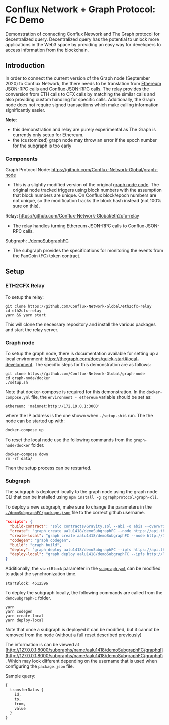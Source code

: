 # Conflux Network + Graph Protocol: FC Demo
Demonstration of connecting Conflux Network and The Graph protocol for decentralized query. Decentralized query has the potential to unlock more applications in the Web3 space by providing an easy way for developers to access information from the blockchain.

## Introduction
In order to connect the current version of the Graph node (September 2020) to Conflux Network, the there needs to be translation from [Ethereum JSON-RPC](https://eth.wiki/json-rpc/API) calls and [Conflux JSON-RPC](https://developer.conflux-chain.org/docs/conflux-doc/docs/json_rpc/) calls. The relay provides the conversion from ETH calls to CFX calls by matching the similar calls and also providing custom handling for specific calls. Additionally, the Graph node does not require signed transactions which make calling information significantly easier.

**Note**:
- this demonstration and relay are purely experimental as The Graph is currently only setup for Ethereum.
- the (customized) graph node may throw an error if the epoch number for the subgraph is too early

### Components
Graph Protocol Node: https://github.com/Conflux-Network-Global/graph-node
- This is a slightly modified version of the original [graph node code](https://github.com/graphprotocol/graph-node). The original node tracked triggers using block numbers with the assumption that block numbers are unique. On Conflux block/epoch numbers are not unique, so the modification tracks the block hash instead (not 100% sure on this).

Relay: https://github.com/Conflux-Network-Global/eth2cfx-relay
- The relay handles turning Ethereum JSON-RPC calls to Conflux JSON-RPC calls.

Subgraph: [./demoSubgraphFC](./demoSubgraphFC)
- The subgraph provides the specifications for monitoring the events from the FanCoin (FC) token contract.

## Setup
### ETH2CFX Relay
To setup the relay:
```
git clone https://github.com/Conflux-Network-Global/eth2cfx-relay
cd eth2cfx-relay
yarn && yarn start
```

This will clone the necessary repository and install the various packages and start the relay server.

### Graph node
To setup the graph node, there is documentation available for setting up a local environment: https://thegraph.com/docs/quick-start#local-development. The specific steps for this demonstration are as follows:
```
git clone https://github.com/Conflux-Network-Global/graph-node
cd graph-node/docker
./setup.sh
```

Note that docker-compose is required for this demonstration. In the `docker-compose.yml` file, the `environment - ethereum` variable should be set as:
```
ethereum: 'mainnet:http://172.19.0.1:3000'
```
where the IP address is the one shown when `./setup.sh` is run.
The the node can be started up with:
```
docker-compose up
```

To reset the local node use the following commands from the `graph-node/docker` folder.
```
docker-compose down
rm -rf data/
```
Then the setup process can be restarted.

### Subgraph
The subgraph is deployed locally to the graph node using the graph node CLI that can be installed using `npm install -g @graphprotocol/graph-cli`.

To deploy a new subgraph, make sure to change the parameters in the [`./demoSubgraphFC/package.json`](./demoSubgraphFC/package.json) file to the correct github username.
```json
"scripts": {
  "build-contract": "solc contracts/Gravity.sol --abi -o abis --overwrite && solc contracts/Gravity.sol --bin -o bin --overwrite",
  "create": "graph create aalu1418/demoSubgraphFC --node https://api.thegraph.com/deploy/",
  "create-local": "graph create aalu1418/demoSubgraphFC --node http://127.0.0.1:8020",
  "codegen": "graph codegen",
  "build": "graph build",
  "deploy": "graph deploy aalu1418/demoSubgraphFC --ipfs https://api.thegraph.com/ipfs/ --node https://api.thegraph.com/deploy/",
  "deploy-local": "graph deploy aalu1418/demoSubgraphFC --ipfs http://localhost:5001 --node http://127.0.0.1:8020"
}
```
Additionally, the `startBlock` parameter in the [`subgraph.yml`](./demoSubgraphFC/subgraph.yml) can be modified to adjust the synchronization time.
```
startBlock: 4512596
```

To deploy the subgraph locally, the following commands are called from the `demoSubgraphFC` folder.
```
yarn
yarn codegen
yarn create-local
yarn deploy-local
```

Note that once a subgraph is deployed it can be modified, but it cannot be removed from the node (without a full reset described previously)

The information is can be viewed at [http://127.0.0.1:8000/subgraphs/name/aalu1418/demoSubgraphFC/graphql](http://127.0.0.1:8000/subgraphs/name/aalu1418/demoSubgraphFC/graphql). Which may look different depending on the username that is used when configuring the `package.json` file.

Sample query:
```graphql
{
  transferDatas {
    id,
    to,
    from,
    value
  }
}
```
